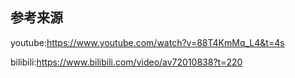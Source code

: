 ## 参考来源
youtube:https://www.youtube.com/watch?v=88T4KmMq_L4&t=4s

bilibili:https://www.bilibili.com/video/av72010838?t=220
